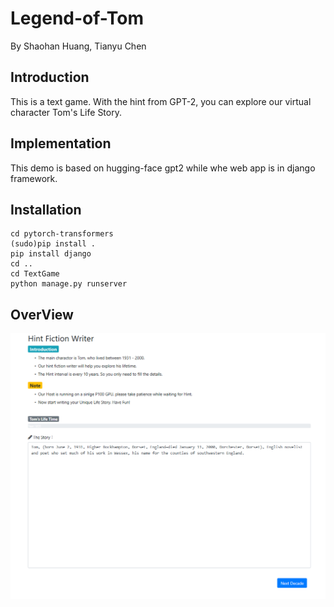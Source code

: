 # Legend-of-Tom

By Shaohan Huang, Tianyu Chen

## Introduction

This is a text game.
With the hint from GPT-2, you can explore our virtual character Tom's Life Story.

## Implementation

This demo is based on hugging-face gpt2 while whe web app is in django framework.

## Installation
```
cd pytorch-transformers
(sudo)pip install .
pip install django
cd ..
cd TextGame
python manage.py runserver
```

## OverView
![pic1](https://github.com/Tarpelite/Legend-of-Tom/blob/master/Screenshot%20(60).png)



